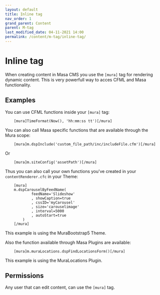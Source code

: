 ```yaml
---
layout: default
title: Inline tag
nav_order: 1
grand_parent: Content
parent: M-tag
last_modified_date: 04-11-2021 14:00
permalink: /content/m-tag/inline-tag/
---
```


# Inline tag

When creating content in Masa CMS you use the `[mura]` tag for rendering dynamic content.
This is very powerfull way to acces CFML and Masa functionality.

## Examples
You can use CFML functions inside your `[mura]` tag:

```cfscript
    [mura]TimeFormat(Now(), 'hh:mm:ss tt')[/mura]
```
    
You can also call Masa specific functions that are available through the Mura scope:
    
```cfscript
    [mura]m.dspInclude('custom_file_path/inc/includeFile.cfm')[/mura]
```

Or

```cfscript
    [mura]m.siteConfig('assetPath')[/mura]
```

Thus you can also call your own functions you've created in your `contentRenderer.cfc` in your Theme:

```cfscript
    [mura]
    m.dspCarouselByFeedName(
			feedName='Slideshow'
			, showCaption=true
			, cssID='myCarousel'
			, size='carouselimage'
			, interval=5000
			, autoStart=true
		)
    [/mura]
```

This example is using the MuraBootstrap5 Theme.

Also the function available through Masa Plugins are available:

```cfscript
    [mura]m.muraLocations.dspFindLocationsForm()[/mura]
```

This example is using the MuraLocations Plugin.
## Permissions

Any user that can edit content, can use the `[mura]` tag.